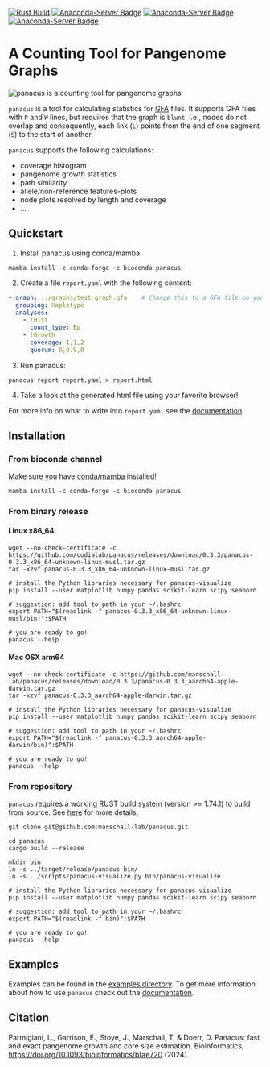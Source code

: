[![Rust Build](https://github.com/marschall-lab/panacus/actions/workflows/rust_build.yml/badge.svg)](https://github.com/marschall-lab/panacus/actions/workflows/rust_build.yml) [![Anaconda-Server Badge](https://anaconda.org/bioconda/panacus/badges/version.svg)](https://anaconda.org/bioconda/panacus) [![Anaconda-Server Badge](https://anaconda.org/bioconda/panacus/badges/platforms.svg)](https://anaconda.org/bioconda/panacus) [![Anaconda-Server Badge](https://anaconda.org/bioconda/panacus/badges/license.svg)](https://anaconda.org/bioconda/panacus)

# A Counting Tool for Pangenome Graphs

![panacus is a counting tool for pangenome graphs](docs/panacus-illustration.png?raw=true "panacus is a counting tool for pangenome graphs")

`panacus` is a tool for calculating statistics for [GFA](https://github.com/GFA-spec/GFA-spec/blob/master/GFA1.md) files. It supports GFA files with `P` and
`W` lines, but requires that the graph is `blunt`, i.e., nodes do not overlap and consequently, each link (`L`) points from the end of one segment
(`S`) to the start of another.

`panacus` supports the following calculations:

- coverage histogram
- pangenome growth statistics
- path similarity
- allele/non-reference features-plots
- node plots resolved by length and coverage
- ...

## Quickstart
1. Install panacus using conda/mamba:
```shell
mamba install -c conda-forge -c bioconda panacus
```
2. Create a file `report.yaml` with the following content:
```yaml
- graph: ../graphs/test_graph.gfa    # Change this to a GFA file on your system
  grouping: Haplotype
  analyses:
    - !Hist
      count_type: Bp
    - !Growth
      coverage: 1,1,2
      quorum: 0,0.9,0
```
3. Run panacus:
```shell
panacus report report.yaml > report.html
```
4. Take a look at the generated html file using your favorite browser!

For more info on what to write into `report.yaml` see the [documentation](https://github.com/codialab/panacus/wiki).

## Installation
### From bioconda channel

Make sure you have [conda](https://conda.io)/[mamba](https://anaconda.org/conda-forge/mamba) installed!

```shell
mamba install -c conda-forge -c bioconda panacus
```

### From binary release
#### Linux x86\_64
```shell
wget --no-check-certificate -c https://github.com/codialab/panacus/releases/download/0.3.3/panacus-0.3.3_x86_64-unknown-linux-musl.tar.gz
tar -xzvf panacus-0.3.3_x86_64-unknown-linux-musl.tar.gz

# install the Python libraries necessary for panacus-visualize
pip install --user matplotlib numpy pandas scikit-learn scipy seaborn

# suggestion: add tool to path in your ~/.bashrc
export PATH="$(readlink -f panacus-0.3.3_x86_64-unknown-linux-musl/bin)":$PATH

# you are ready to go!
panacus --help
```

#### Mac OSX arm64
```shell
wget --no-check-certificate -c https://github.com/marschall-lab/panacus/releases/download/0.3.3/panacus-0.3.3_aarch64-apple-darwin.tar.gz
tar -xzvf panacus-0.3.3_aarch64-apple-darwin.tar.gz

# install the Python libraries necessary for panacus-visualize
pip install --user matplotlib numpy pandas scikit-learn scipy seaborn

# suggestion: add tool to path in your ~/.bashrc
export PATH="$(readlink -f panacus-0.3.3_aarch64-apple-darwin/bin)":$PATH

# you are ready to go!
panacus --help
```

### From repository
`panacus` requires a working RUST build system (version >= 1.74.1) to build from source. See [here](https://www.rust-lang.org/tools/install) for more details.
```shell
git clone git@github.com:marschall-lab/panacus.git

cd panacus
cargo build --release

mkdir bin
ln -s ../target/release/panacus bin/
ln -s ../scripts/panacus-visualize.py bin/panacus-visualize

# install the Python libraries necessary for panacus-visualize
pip install --user matplotlib numpy pandas scikit-learn scipy seaborn

# suggestion: add tool to path in your ~/.bashrc
export PATH="$(readlink -f bin)":$PATH

# you are ready to go!
panacus --help
```

## Examples
Examples can be found in the [examples directory](/examples/). To get more information about how to use `panacus` check out the [documentation](https://github.com/codialab/panacus/wiki).

## Citation
Parmigiani, L., Garrison, E., Stoye, J., Marschall, T. & Doerr, D. Panacus: fast and exact pangenome growth and core size estimation. Bioinformatics, https://doi.org/10.1093/bioinformatics/btae720 (2024).
